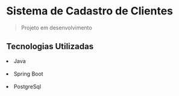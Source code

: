 <h1>Sistema de Cadastro de Clientes</h1>

> Projeto em desenvolvimento

<h2>Tecnologias Utilizadas</h2>
<li>Java</li><br>
<li>Spring Boot</li><br>
<li>PostgreSql</li>
